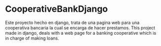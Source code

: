 # CooperativeBankDjango
Este proyecto hecho en django, trata de una pagina web para una cooperativa bancaria la cual se encarga de hacer prestamos.  This project made in django, deals with a web page for a banking cooperative which is in charge of making loans.
